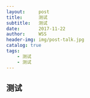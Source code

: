 ```yaml
---
layout:     post
title:      测试
subtitle:   测试
date:       2017-11-22
author:     WSS
header-img: img/post-talk.jpg
catalog: true
tags:
    - 测试
    - 测试
---
```



## 测试 ##
